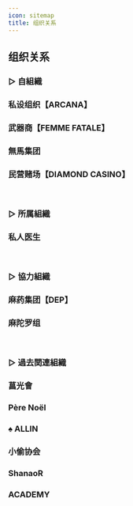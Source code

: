 ```yaml
---
icon: sitemap
title: 组织关系
---
```

## <div style class="text-bg-grey"> 组织关系 <i class="fa-solid fa-sitemap" style="color: lightSteelblue"></i></div>
### <div style class="text-bg-blue"> ▷ 自組織 </div>

### <span style class="underline-blue"><i class="fa-solid fa-moon"></i> 私设组织【ARCANA】</span>

### <span style class="underline-blue"><i class="fa-solid fa-gun"></i> 武器商【FEMME FATALE】</span>
### <span style class="underline-blue"><i class="fa-solid fa-crown"></i> 無馬集团&ensp;</span>
### <span style class="underline-blue"><i class="fa-solid fa-gem"></i> 民营赌场【DIAMOND CASINO】</span>

<br>

### <div style class="text-bg-blue"> ▷ 所属組織 </div>

### <span style class="underline-blue"><i class="fa-solid fa-stethoscope"></i> 私人医生&ensp;</span>

<br>

### <div style class="text-bg-blue"> ▷ 協力組織 </div>

### <span style class="underline-blue"><i class="fa-solid fa-flask"></i> 麻药集团【DEP】</span>
### <span style class="underline-blue"><i class="fa-solid fa-cannabis"></i> 麻陀罗组&ensp;</span>

<br>

### <div style class="text-bg-blue"> ▷ 過去関連組織 </div>

### <span style class="underline-blue"><i class="fa-solid fa-car"></i> 菖光會&ensp;</span>
### <span style class="underline-blue"><i class="fa-solid fa-mug-hot"></i> Père Noël&ensp;</span>
### ♠️<span style class="underline-blue"> ALLIN&ensp;</span>
### <span style class="underline-blue"><i class="fa-solid fa-face-surprise"></i> 小偷协会&ensp;</span>
### <span style class="underline-blue"><i class="fa-solid fa-champagne-glasses"></i> ShanaoR&ensp;</span>
### <span style class="underline-blue"><i class="fa-solid fa-person-rifle"></i> ACADEMY&ensp;</span>
